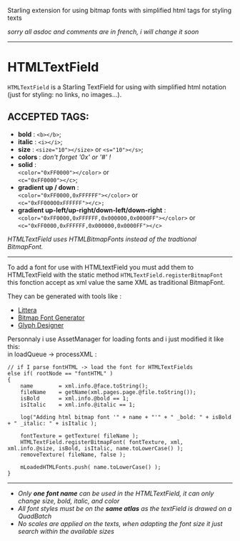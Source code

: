 Starling extension for using bitmap fonts with simplified html tags for styling texts

_sorry all asdoc and comments are in french, i will change it soon_ 
___

HTMLTextField
=============

<code>HTMLTextField</code> is a Starling TextField for using with <il>simplified html notation</il> (just for styling: no links, no images...).


ACCEPTED TAGS:
--------------


* **bold** : `<b></b>`;
* **italic** : `<i></i>`;
* **size**   : `<size="10"></size>` or `<s="10"></s>`;
* **colors** : _don't forget '0x' or '#' !_
 * **solid** : <br/>
 `<color="0xFF0000"></color>` or <br/>
 `<c="0xFF0000"></c>`;
 * **gradient up / down** : <br/>
 `<color="0xFF0000,0xFFFFFF"></color>` or <br/>
 `<c="0xFF00000xFFFFFF"></c>;`
 * **gradient up-left/up-right/down-left/down-right** : <br/>
 `<color="0xFF0000,0xFFFFFF,0x000000,0x0000FF"></color>` or <br/>
 `<c="0xFF0000,0xFFFFFF,0x000000,0x0000FF"></c>`


<i>HTMLTextField uses HTMLBitmapFonts instead of the tradtional BitmapFont.</i>

___

To add a font for use with HTMLtextField you must add them to HTMLTextField with the static method <code>HTMLTextField.registerBitmapFont</code> this fonction accept as xml value the same XML as traditional BitmapFont.

They can be generated with tools like :
<ul>
	<li><a href="http://kvazars.com/littera/">Littera</a></li>
	<li><a href="http://www.angelcode.com/products/bmfont/">Bitmap Font Generator</a></li>
	<li><a href="http://glyphdesigner.71squared.com/">Glyph Designer</a></li>
</ul>

Personnaly i use AssetManager for loading fonts and i just modified it like this: <br/>
in loadQueue -> processXML :</br>

	// if I parse fontHTML -> load the font for HTMLTextFields
	else if( rootNode == "fontHTML" )
	{
		name 		= xml.info.@face.toString();
		fileName 	= getName(xml.pages.page.@file.toString());
		isBold 		= xml.info.@bold == 1;
		isItalic 	= xml.info.@italic == 1;
		
		log("Adding html bitmap font '" + name + "'" + " _bold: " + isBold + " _italic: " + isItalic );
		
		fontTexture = getTexture( fileName );
		HTMLTextField.registerBitmapFont( fontTexture, xml, xml.info.@size, isBold, isItalic, name.toLowerCase() );
		removeTexture( fileName, false );
		
		mLoadedHTMLFonts.push( name.toLowerCase() );
	}

___
	
* <em>Only **one font name** can be used in the HTMLTextField, it can only change size, bold, italic, and color</em>
* <em>All font styles must be on the **same atlas** as the textField is drawed on a QuadBatch</em>
* <em>No scales are applied on the texts, when adapting the font size it just search within the available sizes</em>